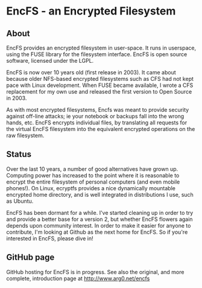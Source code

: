 # EncFS - an Encrypted Filesystem

## About

EncFS provides an encrypted filesystem in user-space. It runs in userspace, 
using the FUSE library for the filesystem interface. EncFS is open source
software, licensed under the LGPL.

EncFS is now over 10 years old (first release in 2003).  It came about because
older NFS-based encrypted filesystems such as CFS had not kept pace with Linux
development.  When FUSE became available, I wrote a CFS replacement for my own
use and released the first version to Open Source in 2003.

As with most encrypted filesystems, Encfs was meant to provide security against
off-line attacks; ie your notebook or backups fall into the wrong hands, etc.
EncFS encrypts individual files, by translating all requests for the virtual
EncFS filesystem into the equivalent encrypted operations on the raw
filesystem. 

## Status

Over the last 10 years, a number of good alternatives have grown up.  Computing
power has increased to the point where it is reasonable to encrypt the entire
filesystem of personal computers (and even mobile phones!).  On Linux, ecryptfs
provides a nice dynamically mountable encrypted home directory, and is well
integrated in distributions I use, such as Ubuntu.

EncFS has been dormant for a while.  I've started cleaning up in order to try
and provide a better base for a version 2, but whether EncFS flowers again
depends upon community interest.  In order to make it easier for anyone to
contribute, I'm looking at Github as the next home for EncFS.  So if you're
interested in EncFS, please dive in!

## GitHub page

GitHub hosting for EncFS is in progress.  See also the original, and more
complete, introduction page at http://www.arg0.net/encfs
